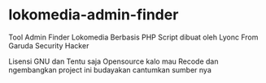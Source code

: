 # lokomedia-admin-finder
Tool Admin Finder Lokomedia Berbasis PHP
Script dibuat oleh  Lyonc From Garuda Security Hacker 

Lisensi GNU dan Tentu saja Opensource 
kalo mau Recode dan ngembangkan project ini budayakan cantumkan sumber nya
